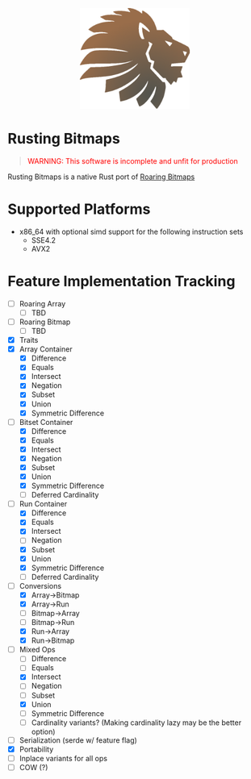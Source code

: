<p align="center">
   <img src="res/rusting_bitmaps_logo_02.png" height="200">
</p>

# Rusting Bitmaps

><span style="color:red">WARNING: This software is incomplete and unfit for production</span>

Rusting Bitmaps is a native Rust port of [Roaring Bitmaps](https://roaringbitmap.org/)

# Supported Platforms
 - x86_64 with optional simd support for the following instruction sets
   - SSE4.2
   - AVX2

# Feature Implementation Tracking
 - [ ] Roaring Array
    - [ ] TBD
 - [ ] Roaring Bitmap
    - [ ] TBD
 - [x] Traits
 - [x] Array Container
    - [x] Difference
    - [x] Equals
    - [x] Intersect
    - [x] Negation
    - [x] Subset
    - [x] Union
    - [x] Symmetric Difference
 - [ ] Bitset Container
    - [x] Difference
    - [x] Equals
    - [x] Intersect
    - [x] Negation
    - [x] Subset
    - [x] Union
    - [x] Symmetric Difference
    - [ ] Deferred Cardinality
 - [ ] Run Container
    - [x] Difference
    - [x] Equals
    - [x] Intersect
    - [ ] Negation
    - [x] Subset
    - [x] Union
    - [x] Symmetric Difference
    - [ ] Deferred Cardinality
 - [ ] Conversions
    - [x] Array->Bitmap
    - [x] Array->Run
    - [ ] Bitmap->Array
    - [ ] Bitmap->Run
    - [x] Run->Array
    - [x] Run->Bitmap
 - [ ] Mixed Ops
    - [ ] Difference
    - [ ] Equals
    - [x] Intersect
    - [ ] Negation
    - [ ] Subset
    - [x] Union
    - [ ] Symmetric Difference
    - [ ] Cardinality variants? (Making cardinality lazy may be the better option)
 - [ ] Serialization (serde w/ feature flag)
 - [x] Portability
 - [ ] Inplace variants for all ops
 - [ ] COW (?)